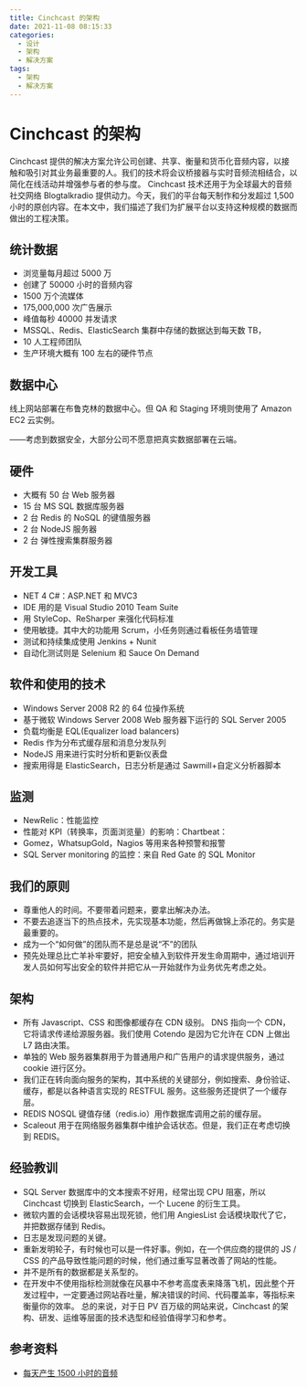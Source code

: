```yaml
---
title: Cinchcast 的架构
date: 2021-11-08 08:15:33
categories:
  - 设计
  - 架构
  - 解决方案
tags:
  - 架构
  - 解决方案
---
```


# Cinchcast 的架构

Cinchcast 提供的解决方案允许公司创建、共享、衡量和货币化音频内容，以接触和吸引对其业务最重要的人。我们的技术将会议桥接器与实时音频流相结合，以简化在线活动并增强参与者的参与度。 Cinchcast 技术还用于为全球最大的音频社交网络 Blogtalkradio 提供动力。今天，我们的平台每天制作和分发超过 1,500 小时的原创内容。在本文中，我们描述了我们为扩展平台以支持这种规模的数据而做出的工程决策。

## 统计数据

- 浏览量每月超过 5000 万
- 创建了 50000 小时的音频内容
- 1500 万个流媒体
- 175,000,000 次广告展示
- 峰值每秒 40000 并发请求
- MSSQL、Redis、ElasticSearch 集群中存储的数据达到每天数 TB，
- 10 人工程师团队
- 生产环境大概有 100 左右的硬件节点

## 数据中心

线上网站部署在布鲁克林的数据中心。但 QA 和 Staging 环境则使用了 Amazon EC2 云实例。

——考虑到数据安全，大部分公司不愿意把真实数据部署在云端。

## 硬件

- 大概有 50 台 Web 服务器
- 15 台 MS SQL 数据库服务器
- 2 台 Redis 的 NoSQL 的键值服务器
- 2 台 NodeJS 服务器
- 2 台 弹性搜索集群服务器

## 开发工具

- NET 4 C#：ASP.NET 和 MVC3
- IDE 用的是 Visual Studio 2010 Team Suite
- 用 StyleCop、ReSharper 来强化代码标准
- 使用敏捷。其中大的功能用 Scrum，小任务则通过看板任务墙管理
- 测试和持续集成使用 Jenkins + Nunit
- 自动化测试则是 Selenium 和 Sauce On Demand

## 软件和使用的技术

- Windows Server 2008 R2 的 64 位操作系统
- 基于微软 Windows Server 2008 Web 服务器下运行的 SQL Server 2005
- 负载均衡是 EQL(Equalizer load balancers)
- Redis 作为分布式缓存层和消息分发队列
- NodeJS 用来进行实时分析和更新仪表盘
- 搜索用得是 ElasticSearch，日志分析是通过 Sawmill+自定义分析器脚本

## 监测

- NewRelic：性能监控
- 性能对 KPI（转换率，页面浏览量）的影响：Chartbeat：
- Gomez，WhatsupGold，Nagios 等用来各种预警和报警
- SQL Server monitoring 的监控：来自 Red Gate 的 SQL Monitor

## 我们的原则

- 尊重他人的时间。不要带着问题来，要拿出解决办法。
- 不要去追逐当下的热点技术，先实现基本功能，然后再做锦上添花的。务实是最重要的。
- 成为一个“如何做”的团队而不是总是说“不”的团队
- 预先处理总比亡羊补牢要好，把安全植入到软件开发生命周期中，通过培训开发人员如何写出安全的软件并把它从一开始就作为业务优先考虑之处。

## 架构

- 所有 Javascript、CSS 和图像都缓存在 CDN 级别。 DNS 指向一个 CDN，它将请求传递给源服务器。我们使用 Cotendo 是因为它允许在 CDN 上做出 L7 路由决策。
- 单独的 Web 服务器集群用于为普通用户和广告用户的请求提供服务，通过 cookie 进行区分。
- 我们正在转向面向服务的架构，其中系统的关键部分，例如搜索、身份验证、缓存，都是以各种语言实现的 RESTFUL 服务。这些服务还提供了一个缓存层。
- REDIS NOSQL 键值存储（redis.io）用作数据库调用之前的缓存层。
- Scaleout 用于在网络服务器集群中维护会话状态。但是，我们正在考虑切换到 REDIS。

## 经验教训

- SQL Server 数据库中的文本搜索不好用，经常出现 CPU 阻塞，所以 Cinchcast 切换到 ElasticSearch，一个 Lucene 的衍生工具。
- 微软内置的会话模块容易出现死锁，他们用 AngiesList 会话模块取代了它，并把数据存储到 Redis。
- 日志是发现问题的关键。
- 重新发明轮子，有时候也可以是一件好事。例如，在一个供应商的提供的 JS / CSS 的产品导致性能问题的时候，他们通过重写显著改善了网站的性能。
- 并不是所有的数据都是关系型的。
- 在开发中不使用指标检测就像在风暴中不参考高度表来降落飞机，因此整个开发过程中，一定要通过网站吞吐量，解决错误的时间、代码覆盖率，等指标来衡量你的效率。 总的来说，对于日 PV 百万级的网站来说，Cinchcast 的架构、研发、运维等层面的技术选型和经验值得学习和参考。

## 参考资料

- [每天产生 1500 小时的音频](http://highscalability.com/blog/2012/7/16/cinchcast-architecture-producing-1500-hours-of-audio-every-d.html)